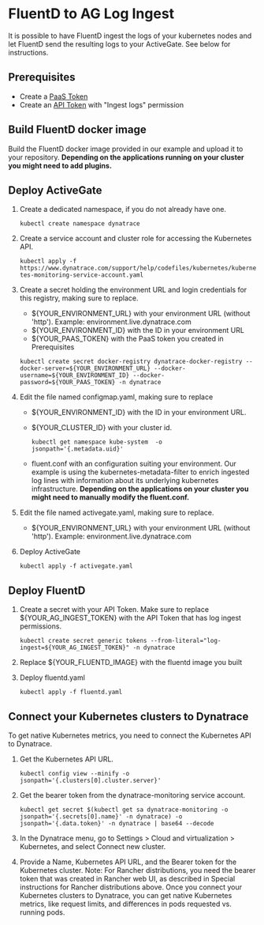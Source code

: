 
# FluentD to AG Log Ingest

It is possible to have FluentD ingest the logs of your kubernetes nodes and let FluentD send the resulting logs to your ActiveGate. See below for instructions.
## Prerequisites

- Create a [PaaS Token](https://www.dynatrace.com/support/help/get-started/access-tokens/)
- Create an [API Token](https://www.dynatrace.com/support/help/dynatrace-api/basics/dynatrace-api-authentication/) with "Ingest logs" permission

## Build FluentD docker image

Build the FluentD docker image provided in our example and upload it to your repository. **Depending on the applications running on your cluster you might need to add plugins.**

## Deploy ActiveGate

1. Create a dedicated namespace, if you do not already have one.

   ``kubectl create namespace dynatrace``

2. Create a service account and cluster role for accessing the Kubernetes API. 

   ``kubectl apply -f https://www.dynatrace.com/support/help/codefiles/kubernetes/kubernetes-monitoring-service-account.yaml``

3. Create a secret holding the environment URL and login credentials for this registry, making sure to replace.

   * ${YOUR_ENVIRONMENT_URL} with your environment URL (without 'http'). Example: environment.live.dynatrace.com
   * ${YOUR_ENVIRONMENT_ID} with the ID in your environment URL
   * ${YOUR_PAAS_TOKEN} with the PaaS token you created in Prerequisites

   ``kubectl create secret docker-registry dynatrace-docker-registry --docker-server=${YOUR_ENVIRONMENT_URL} --docker-username=${YOUR_ENVIRONMENT_ID} --docker-password=${YOUR_PAAS_TOKEN} -n dynatrace``

4. Edit the file named configmap.yaml, making sure to replace
   * ${YOUR_ENVIRONMENT_ID} with the ID in your environment URL.
   * ${YOUR_CLUSTER_ID} with your cluster id.
    
     ``kubectl get namespace kube-system  -o jsonpath='{.metadata.uid}'``
   
   * fluent.conf with an configuration suiting your environment. Our example is using the kubernetes-metadata-filter to enrich ingested log lines with information about its underlying kubernetes infrastructure. **Depending on the applications on your cluster you might need to manually modify the fluent.conf.**

5. Edit the file named activegate.yaml, making sure to replace.
   * ${YOUR_ENVIRONMENT_URL} with your environment URL (without 'http'). Example: environment.live.dynatrace.com

6. Deploy ActiveGate

   ``kubectl apply -f activegate.yaml``

## Deploy FluentD 

1. Create a secret with your API Token. Make sure to replace ${YOUR_AG_INGEST_TOKEN} with the API Token that has log ingest permissions.

   ``kubectl create secret generic tokens --from-literal="log-ingest=${YOUR_AG_INGEST_TOKEN}" -n dynatrace``

2. Replace ${YOUR_FLUENTD_IMAGE} with the fluentd image you built 

3. Deploy fluentd.yaml

   ``kubectl apply -f fluentd.yaml``

##  Connect your Kubernetes clusters to Dynatrace 
To get native Kubernetes metrics, you need to connect the Kubernetes API to Dynatrace.

1. Get the Kubernetes API URL.

   ``kubectl config view --minify -o jsonpath='{.clusters[0].cluster.server}'``

2. Get the bearer token from the dynatrace-monitoring service account.

   ``kubectl get secret $(kubectl get sa dynatrace-monitoring -o jsonpath='{.secrets[0].name}' -n dynatrace) -o jsonpath='{.data.token}' -n dynatrace | base64 --decode ``

3. In the Dynatrace menu, go to Settings > Cloud and virtualization > Kubernetes, and select Connect new cluster.

4. Provide a Name, Kubernetes API URL, and the Bearer token for the Kubernetes cluster.
Note: For Rancher distributions, you need the bearer token that was created in Rancher web UI, as described in Special instructions for Rancher distributions above. 
Once you connect your Kubernetes clusters to Dynatrace, you can get native Kubernetes metrics, like request limits, and differences in pods requested vs. running pods.